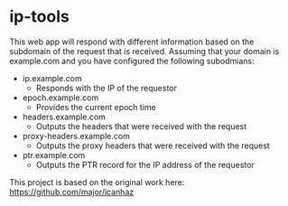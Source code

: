 ip-tools
=======

This web app will respond with different information based on the subdomain of the request that is received. Assuming that your domain is example.com and you have configured the following subodmians:

* ip.example.com
  * Responds with the IP of the requestor
* epoch.example.com
  * Provides the current epoch time
* headers.example.com
  * Outputs the headers that were received with the request
* proxy-headers.example.com
  * Outputs the proxy headers that were received with the request
* ptr.example.com
  * Outputs the PTR record for the IP address of the requestor

This project is based on the original work here: https://github.com/major/icanhaz
